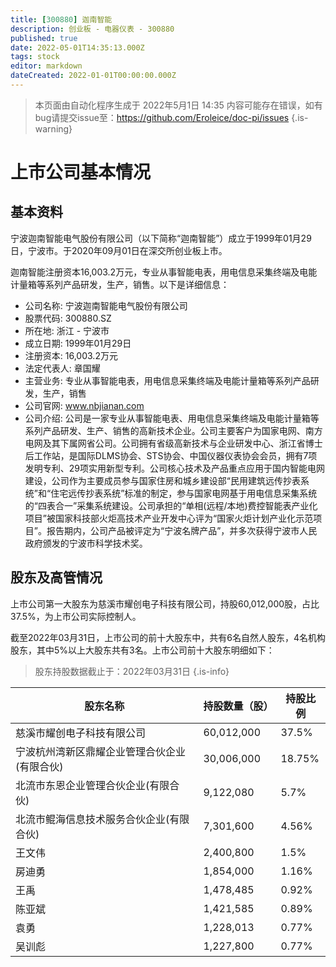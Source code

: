 ```yaml
---
title: [300880] 迦南智能
description: 创业板 - 电器仪表 - 300880
published: true
date: 2022-05-01T14:35:13.000Z
tags: stock
editor: markdown
dateCreated: 2022-01-01T00:00:00.000Z
---
```


> 本页面由自动化程序生成于 2022年5月1日 14:35
> 内容可能存在错误，如有bug请提交issue至：https://github.com/Eroleice/doc-pi/issues
{.is-warning}

# 上市公司基本情况

## 基本资料

宁波迦南智能电气股份有限公司（以下简称“迦南智能”）成立于1999年01月29日，宁波市。于2020年09月01日在深交所创业板上市。

迦南智能注册资本16,003.2万元，专业从事智能电表，用电信息采集终端及电能计量箱等系列产品研发，生产，销售。以下是详细信息：

- 公司名称: 宁波迦南智能电气股份有限公司
- 股票代码: 300880.SZ
- 所在地: 浙江 - 宁波市
- 成立日期: 1999年01月29日
- 注册资本: 16,003.2万元
- 法定代表人: 章国耀
- 主营业务: 专业从事智能电表，用电信息采集终端及电能计量箱等系列产品研发，生产，销售
- 公司官网: www.nbjianan.com
- 公司介绍: 公司是一家专业从事智能电表、用电信息采集终端及电能计量箱等系列产品研发、生产、销售的高新技术企业。公司主要客户为国家电网、南方电网及其下属网省公司。公司拥有省级高新技术与企业研发中心、浙江省博士后工作站，是国际DLMS协会、STS协会、中国仪器仪表协会会员，拥有7项发明专利、29项实用新型专利。公司核心技术及产品重点应用于国内智能电网建设，公司作为主要成员参与国家住房和城乡建设部“民用建筑远传抄表系统”和“住宅远传抄表系统”标准的制定，参与国家电网基于用电信息采集系统的“四表合一”采集系统建设。公司承担的“单相(远程/本地)费控智能表产业化项目”被国家科技部火炬高技术产业开发中心评为“国家火炬计划产业化示范项目”。报告期内，公司产品被评定为“宁波名牌产品”，并多次获得宁波市人民政府颁发的宁波市科学技术奖。


## 股东及高管情况

上市公司第一大股东为慈溪市耀创电子科技有限公司，持股60,012,000股，占比37.5%，为上市公司实际控制人。

截至2022年03月31日，上市公司的前十大股东中，共有6名自然人股东，4名机构股东，其中5%以上大股东共有3名。上市公司前十大股东明细如下：

> 股东持股数据截止于：2022年03月31日
{.is-info}

| 股东名称 | 持股数量（股） | 持股比例 |
| --- | --- | --- |
| 慈溪市耀创电子科技有限公司 | 60,012,000 | 37.5% |
| 宁波杭州湾新区鼎耀企业管理合伙企业(有限合伙) | 30,006,000 | 18.75% |
| 北流市东恩企业管理合伙企业(有限合伙) | 9,122,080 | 5.7% |
| 北流市鲲海信息技术服务合伙企业(有限合伙) | 7,301,600 | 4.56% |
| 王文伟 | 2,400,800 | 1.5% |
| 房迪勇 | 1,854,000 | 1.16% |
| 王禹 | 1,478,485 | 0.92% |
| 陈亚斌 | 1,421,585 | 0.89% |
| 袁勇 | 1,228,013 | 0.77% |
| 吴训彪 | 1,227,800 | 0.77% |





